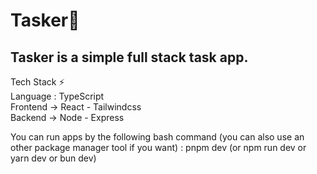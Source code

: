 # Tasker📝

## Tasker is a simple full stack task app.

Tech Stack ⚡            
  Language : TypeScript  
  Frontend -> React - Tailwindcss  
  Backend -> Node - Express  

You can run apps by the following bash command (you can also use an other package manager tool if you want) : pnpm dev (or npm run dev or yarn dev or bun dev)
